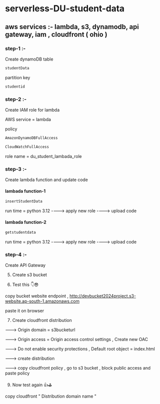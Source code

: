 # serverless-DU-student-data

## aws services :- lambda, s3, dynamodb, api gateway, iam , cloudfront ( ohio )

### step-1 :-

Create dynamoDB table

```sh
studentData
```

partition key

```sh
studentid
```

### step-2 :-

Create IAM role for lambda

AWS service = lambda

policy

```sh
AmazonDynamoDBFullAccess
```

```sh
CloudWatchFullAccess
```

role name = du_student_lambada_role

### step-3 :-

Create lambda function and update code
   
#### lambada function-1

```sh
insertStudentData
```

run time = python 3.12  ---->  apply new role  ---->  upload code

#### lambada function-2

```sh
getstudentdata
```

run time = python 3.12  ---->  apply new role  ---->  upload code

### step-4 :-

Create API Gateway

5. Create s3 bucket

6. Test this 👇😎

copy bucket website endpoint  ,  http://devbucket2024project.s3-website.ap-south-1.amazonaws.com

paste it on browser

7. Create cloudfront distribution

---> Origin domain = s3bucketurl

---> Origin access = Origin access control settings  ,  Create new OAC

---> Do not enable security protections  , Default root object = index.html

---> create distribution

---> copy cloudfront policy , go to s3 bucket , block public access and paste policy

9. Now test again 👍⛳

copy cloudfront " Distribution domain name "

